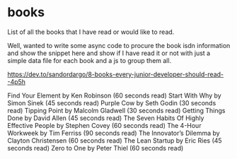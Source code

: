 # books
List of all the books that I have read or would like to read. 

Well, wanted to write some async code to procure the book isdn information and show the snippet here and show if I have read it or not with just a simple data file for each book and a js to group them all. 

https://dev.to/sandordargo/8-books-every-junior-developer-should-read--4p5h

Find Your Element by Ken Robinson (60 seconds read)
Start With Why by Simon Sinek (45 seconds read)
Purple Cow by Seth Godin (30 seconds read)
Tipping Point by Malcolm Gladwell (30 seconds read)
Getting Things Done by David Allen (45 seconds read)
The Seven Habits Of Highly Effective People by Stephen Covey (60 seconds read)
The 4-Hour Workweek by Tim Ferriss (90 seconds read)
The Innovator’s Dilemma by Clayton Christensen (60 seconds read)
The Lean Startup by Eric Ries (45 seconds read)
Zero to One by Peter Thiel (60 seconds read)
